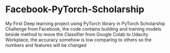 # Facebook-PyTorch-Scholarship
My First Deep learning project using PyTorch library in PyTorch Scholarship Challenge from Facebook, the code contains building and training models beside method to move the Classifier from Google Colab to Udacity Workplace, the accuracy somehow is low comparing to others so the numbers and features will be changed
